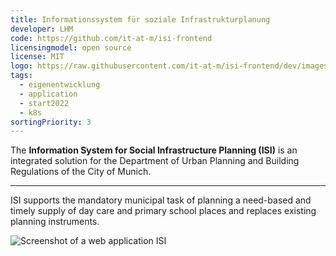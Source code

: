 ```yaml
---
title: Informationssystem für soziale Infrastrukturplanung
developer: LHM
code: https://github.com/it-at-m/isi-frontend
licensingmodel: open source
license: MIT
logo: https://raw.githubusercontent.com/it-at-m/isi-frontend/dev/images/logo.png
tags:
  - eigenentwicklung
  - application
  - start2022
  - k8s
sortingPriority: 3
---
```


The **Information System for Social Infrastructure Planning (ISI)** is an integrated solution for the Department of Urban Planning and Building Regulations of the City of Munich.

---

ISI supports the mandatory municipal task of planning a need-based and timely supply of day care and primary school places and replaces existing planning instruments.

![Screenshot of a web application ISI](/inhouse/isi-screenshot.png)
